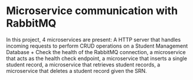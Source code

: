 # Microservice communication with RabbitMQ
In this project, 4 microservices are present: A HTTP server that handles incoming requests to perform CRUD operations on a Student Management Database + Check the health of the RabbitMQ connection, a microservice that acts as the health check endpoint, a microservice that inserts a single student record, a microservice that retrieves student records, a microservice that deletes a student record given the SRN.
